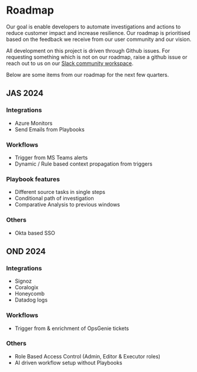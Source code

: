 # Roadmap
Our goal is enable developers to automate investigations and actions to reduce customer impact and increase resilience. Our roadmap is prioritised based on the feedback we receive from our user community and our vision.

All development on this project is driven through Github issues. For requesting something which is not on our roadmap, raise a github issue or reach out to us on our [Slack community workspace](https://doctor-droid-public.slack.com/).

Below are some items from our roadmap for the next few quarters.

## JAS 2024
### Integrations
- Azure Monitors
- Send Emails from Playbooks

### Workflows
- Trigger from MS Teams alerts
- Dynamic / Rule based context propagation from triggers

### Playbook features
- Different source tasks in single steps
- Conditional path of investigation
- Comparative Analysis to previous windows

### Others
- Okta based SSO

## OND 2024
### Integrations
- Signoz
- Coralogix
- Honeycomb
- Datadog logs

### Workflows
- Trigger from & enrichment of OpsGenie tickets

### Others
- Role Based Access Control (Admin, Editor & Executor roles)
- AI driven workflow setup without Playbooks
